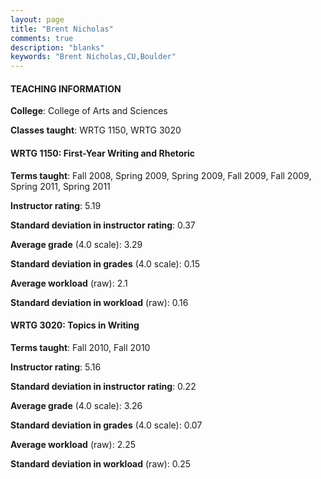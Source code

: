 ```yaml
---
layout: page
title: "Brent Nicholas" 
comments: true
description: "blanks"
keywords: "Brent Nicholas,CU,Boulder"
---
```

<head>
<script src="https://ajax.googleapis.com/ajax/libs/jquery/2.1.3/jquery.min.js"></script>
<script src="https://dl.dropboxusercontent.com/s/pc42nxpaw1ea4o9/highcharts.js?dl=0"></script>
<!-- <script src="../assets/js/highcharts.js"></script> -->
<style type="text/css">@font-face {
	font-family: "Bebas Neue";
	src: url(https://www.filehosting.org/file/details/544349/BebasNeue Regular.otf) format("opentype");
	}
	h1.Bebas { 
		font-family: "Bebas Neue", Verdana, Tahoma;
	}
</style>
</head>
	   
#### TEACHING INFORMATION

**College**: College of Arts and Sciences

**Classes taught**: WRTG 1150, WRTG 3020

#### WRTG 1150: First-Year Writing and Rhetoric

**Terms taught**: Fall 2008, Spring 2009, Spring 2009, Fall 2009, Fall 2009, Spring 2011, Spring 2011

**Instructor rating**: 5.19

**Standard deviation in instructor rating**: 0.37

**Average grade** (4.0 scale): 3.29

**Standard deviation in grades** (4.0 scale): 0.15

**Average workload** (raw): 2.1

**Standard deviation in workload** (raw): 0.16

#### WRTG 3020: Topics in Writing

**Terms taught**: Fall 2010, Fall 2010

**Instructor rating**: 5.16

**Standard deviation in instructor rating**: 0.22

**Average grade** (4.0 scale): 3.26

**Standard deviation in grades** (4.0 scale): 0.07

**Average workload** (raw): 2.25

**Standard deviation in workload** (raw): 0.25

